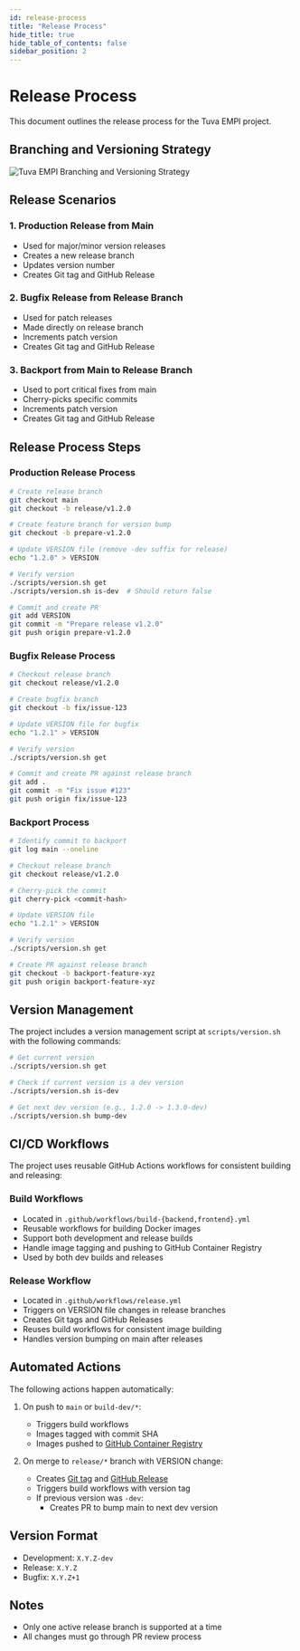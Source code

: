 ```yaml
---
id: release-process
title: "Release Process"
hide_title: true
hide_table_of_contents: false
sidebar_position: 2
---
```


# Release Process

This document outlines the release process for the Tuva EMPI project.

## Branching and Versioning Strategy

![Tuva EMPI Branching and Versioning Strategy](/img/branching-strategy.png)

## Release Scenarios

### 1. Production Release from Main

- Used for major/minor version releases
- Creates a new release branch
- Updates version number
- Creates Git tag and GitHub Release

### 2. Bugfix Release from Release Branch

- Used for patch releases
- Made directly on release branch
- Increments patch version
- Creates Git tag and GitHub Release

### 3. Backport from Main to Release Branch

- Used to port critical fixes from main
- Cherry-picks specific commits
- Increments patch version
- Creates Git tag and GitHub Release

## Release Process Steps

### Production Release Process

```bash
# Create release branch
git checkout main
git checkout -b release/v1.2.0

# Create feature branch for version bump
git checkout -b prepare-v1.2.0

# Update VERSION file (remove -dev suffix for release)
echo "1.2.0" > VERSION

# Verify version
./scripts/version.sh get
./scripts/version.sh is-dev  # Should return false

# Commit and create PR
git add VERSION
git commit -m "Prepare release v1.2.0"
git push origin prepare-v1.2.0
```

### Bugfix Release Process

```bash
# Checkout release branch
git checkout release/v1.2.0

# Create bugfix branch
git checkout -b fix/issue-123

# Update VERSION file for bugfix
echo "1.2.1" > VERSION

# Verify version
./scripts/version.sh get

# Commit and create PR against release branch
git add .
git commit -m "Fix issue #123"
git push origin fix/issue-123
```

### Backport Process

```bash
# Identify commit to backport
git log main --oneline

# Checkout release branch
git checkout release/v1.2.0

# Cherry-pick the commit
git cherry-pick <commit-hash>

# Update VERSION file
echo "1.2.1" > VERSION

# Verify version
./scripts/version.sh get

# Create PR against release branch
git checkout -b backport-feature-xyz
git push origin backport-feature-xyz
```

## Version Management

The project includes a version management script at `scripts/version.sh` with the following commands:

```bash
# Get current version
./scripts/version.sh get

# Check if current version is a dev version
./scripts/version.sh is-dev

# Get next dev version (e.g., 1.2.0 -> 1.3.0-dev)
./scripts/version.sh bump-dev
```

## CI/CD Workflows

The project uses reusable GitHub Actions workflows for consistent building and releasing:

### Build Workflows

- Located in `.github/workflows/build-{backend,frontend}.yml`
- Reusable workflows for building Docker images
- Support both development and release builds
- Handle image tagging and pushing to GitHub Container Registry
- Used by both dev builds and releases

### Release Workflow

- Located in `.github/workflows/release.yml`
- Triggers on VERSION file changes in release branches
- Creates Git tags and GitHub Releases
- Reuses build workflows for consistent image building
- Handles version bumping on main after releases

## Automated Actions

The following actions happen automatically:

1. On push to `main` or `build-dev/*`:

   - Triggers build workflows
   - Images tagged with commit SHA
   - Images pushed to [GitHub Container Registry](https://github.com/orgs/tuva-health/packages)

2. On merge to `release/*` branch with VERSION change:
   - Creates [Git tag](https://github.com/tuva-health/tuva_empi/tags) and [GitHub Release](https://github.com/tuva-health/tuva_empi/releases)
   - Triggers build workflows with version tag
   - If previous version was `-dev`:
     - Creates PR to bump main to next dev version

## Version Format

- Development: `X.Y.Z-dev`
- Release: `X.Y.Z`
- Bugfix: `X.Y.Z+1`

## Notes

- Only one active release branch is supported at a time
- All changes must go through PR review process
